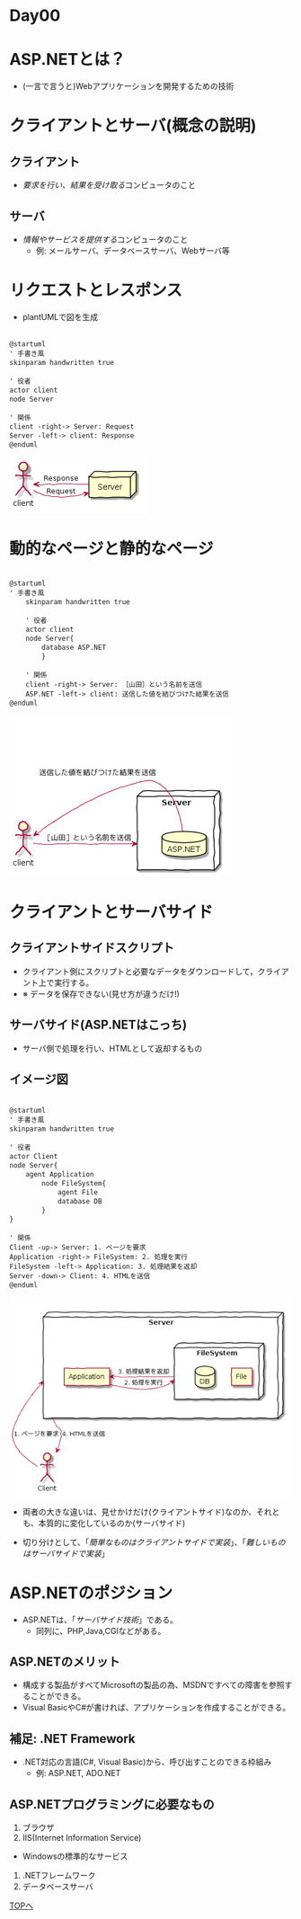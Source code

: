 Day00
===

# ASP.NETとは？

- (一言で言うと)Webアプリケーションを開発するための技術

# クライアントとサーバ(概念の説明)

## クライアント
- *要求を行い、結果を受け取る*コンピュータのこと

## サーバ
- *情報やサービスを提供する*コンピュータのこと
  - 例: メールサーバ、データベースサーバ、Webサーバ等


# リクエストとレスポンス

- plantUMLで図を生成

```

@startuml
' 手書き風
skinparam handwritten true

' 役者
actor client
node Server

' 関係
client -right-> Server: Request
Server -left-> client: Response
@enduml

```

![リクエストとレスポンスのイメージ図](./img/Day00/001.png)


# 動的なページと静的なページ

```

@startuml
' 手書き風
	skinparam handwritten true
	
	' 役者
	actor client
	node Server{
		database ASP.NET
		}
	
	' 関係
	client -right-> Server: ［山田］という名前を送信
	ASP.NET -left-> client: 送信した値を結びつけた結果を送信
@enduml

```

![動的なページの例](./img/Day00/002.png)


# クライアントとサーバサイド

## クライアントサイドスクリプト
- クライアント側にスクリプトと必要なデータをダウンロードして，クライアント上で実行する。
- ※ データを保存できない(見せ方が違うだけ!)

## サーバサイド(ASP.NETはこっち)

- サーバ側で処理を行い、HTMLとして返却するもの

## イメージ図

```

@startuml
' 手書き風
skinparam handwritten true

' 役者
actor Client
node Server{
	agent Application
		node FileSystem{
			agent File
			database DB
		}
}

' 関係
Client -up-> Server: 1. ページを要求
Application -right-> FileSystem: 2. 処理を実行
FileSystem -left-> Application: 3. 処理結果を返却
Server -down-> Client: 4. HTMLを送信
@enduml

```

![クライアントサイドとサーバサイド](./img/Day00/003.png)

- 両者の大きな違いは、見せかけだけ(クライアントサイド)なのか、それとも、本質的に変化しているのか(サーバサイド)

- 切り分けとして、「*簡単なものはクライアントサイドで実装*」、「*難しいものはサーバサイドで実装*」

# ASP.NETのポジション

- ASP.NETは、「*サーバサイド技術*」である。
  - 同列に、PHP,Java,CGIなどがある。

## ASP.NETのメリット

- 構成する製品がすべてMicrosoftの製品の為、MSDNですべての障害を参照することができる。
- Visual BasicやC#が書ければ、アプリケーションを作成することができる。

## 補足: .NET Framework

- .NET対応の言語(C#, Visual Basic)から、呼び出すことのできる枠組み
  - 例: ASP.NET, ADO.NET

## ASP.NETプログラミングに必要なもの

1. ブラウザ
1. IIS(Internet Information Service)
  - Windowsの標準的なサービス
1. .NETフレームワーク
1. データベースサーバ

[TOPへ](./index.md)  
